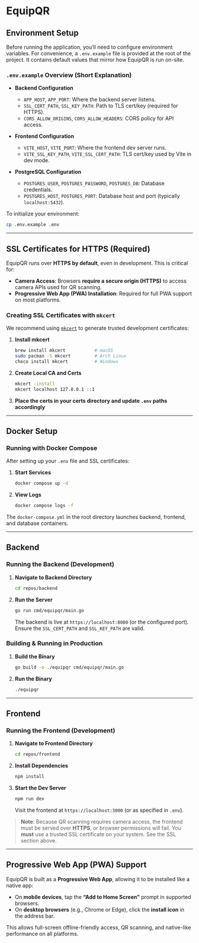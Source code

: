 # EquipQR

## Environment Setup

Before running the application, you’ll need to configure environment variables. For convenience, a `.env.example` file is provided at the root of the project. It contains default values that mirror how EquipQR is run on-site.

### `.env.example` Overview (Short Explanation)

* **Backend Configuration**

  * `APP_HOST`, `APP_PORT`: Where the backend server listens.
  * `SSL_CERT_PATH`, `SSL_KEY_PATH`: Path to TLS cert/key (required for HTTPS).
  * `CORS_ALLOW_ORIGINS`, `CORS_ALLOW_HEADERS`: CORS policy for API access.

* **Frontend Configuration**

  * `VITE_HOST`, `VITE_PORT`: Where the frontend dev server runs.
  * `VITE_SSL_KEY_PATH`, `VITE_SSL_CERT_PATH`: TLS cert/key used by Vite in dev mode.

* **PostgreSQL Configuration**

  * `POSTGRES_USER`, `POSTGRES_PASSWORD`, `POSTGRES_DB`: Database credentials.
  * `POSTGRES_HOST`, `POSTGRES_PORT`: Database host and port (typically `localhost:5432`).

To initialize your environment:

```bash
cp .env.example .env
```

---

## SSL Certificates for HTTPS (Required)

EquipQR runs over **HTTPS by default**, even in development. This is critical for:

* **Camera Access**: Browsers **require a secure origin (HTTPS)** to access camera APIs used for QR scanning.
* **Progressive Web App (PWA) Installation**: Required for full PWA support on most platforms.

### Creating SSL Certificates with `mkcert`

We recommend using [`mkcert`](https://github.com/FiloSottile/mkcert) to generate trusted development certificates:

1. **Install mkcert**

   ```bash
   brew install mkcert           # macOS
   sudo pacman -S mkcert         # Arch Linux
   choco install mkcert          # Windows
   ```

2. **Create Local CA and Certs**

   ```bash
   mkcert -install
   mkcert localhost 127.0.0.1 ::1
   ```

3. **Place the certs in your certs directory and update `.env` paths accordingly**

---

## Docker Setup

### Running with Docker Compose

After setting up your `.env` file and SSL certificates:

1. **Start Services**

   ```bash
   docker compose up -d
   ```

2. **View Logs**

   ```bash
   docker compose logs -f
   ```

The `docker-compose.yml` in the root directory launches backend, frontend, and database containers.

---

## Backend

### Running the Backend (Development)

1. **Navigate to Backend Directory**

   ```bash
   cd repos/backend
   ```

2. **Run the Server**

   ```bash
   go run cmd/equipqr/main.go
   ```

   The backend is live at `https://localhost:8080` (or the configured port). Ensure the `SSL_CERT_PATH` and `SSL_KEY_PATH` are valid.

### Building & Running in Production

1. **Build the Binary**

   ```bash
   go build -o ./equipqr cmd/equipqr/main.go
   ```

2. **Run the Binary**

   ```bash
   ./equipqr
   ```

---

## Frontend

### Running the Frontend (Development)

1. **Navigate to Frontend Directory**

   ```bash
   cd repos/frontend
   ```

2. **Install Dependencies**

   ```bash
   npm install
   ```

3. **Start the Dev Server**

   ```bash
   npm run dev
   ```

   Visit the frontend at `https://localhost:3000` (or as specified in `.env`).

> **Note**: Because QR scanning requires camera access, the frontend must be served over **HTTPS**, or browser permissions will fail. You **must** use a trusted SSL certificate on your system. See the SSL section above.

---

## Progressive Web App (PWA) Support

EquipQR is built as a **Progressive Web App**, allowing it to be installed like a native app:

* On **mobile devices**, tap the **“Add to Home Screen”** prompt in supported browsers.
* On **desktop browsers** (e.g., Chrome or Edge), click the **install icon** in the address bar.

This allows full-screen offline-friendly access, QR scanning, and native-like performance on all platforms.
